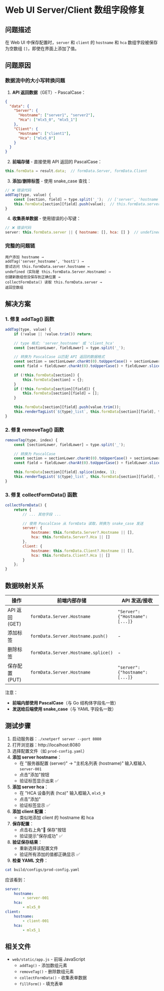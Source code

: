 # Web UI Server/Client 数组字段修复

## 问题描述

在 Web UI 中保存配置时，`server` 和 `client` 的 `hostname` 和 `hca` 数组字段被保存为空数组 `[]`，即使在界面上添加了值。

## 问题原因

### 数据流中的大小写转换问题

1. **API 返回数据**（GET）- PascalCase：
```json
{
  "data": {
    "Server": {
      "Hostname": ["server1", "server2"],
      "Hca": ["mlx5_0", "mlx5_1"]
    },
    "Client": {
      "Hostname": ["client1"],
      "Hca": ["mlx5_0"]
    }
  }
}
```

2. **前端存储** - 直接使用 API 返回的 PascalCase：
```javascript
this.formData = result.data;  // formData.Server, formData.Client
```

3. **添加/删除标签** - 使用 snake_case 查找：
```javascript
// ❌ 错误代码
addTag(type, value) {
    const [section, field] = type.split('_');  // ['server', 'hostname']
    this.formData[section][field].push(value);  // this.formData.server.hostname - undefined!
}
```

4. **收集表单数据** - 使用错误的小写键：
```javascript
// ❌ 错误代码
server: this.formData.server || { hostname: [], hca: [] }  // undefined
```

### 完整的问题链

```
用户添加 hostname → 
addTag('server_hostname', 'host1') → 
尝试访问 this.formData.server.hostname → 
undefined（实际是 this.formData.Server.Hostname）→ 
创建新数组但没保存到正确位置 → 
collectFormData() 读取 this.formData.server → 
返回空数组
```

## 解决方案

### 1. 修复 addTag() 函数

```javascript
addTag(type, value) {
    if (!value || !value.trim()) return;
    
    // type 格式: 'server_hostname' 或 'client_hca'
    const [sectionLower, fieldLower] = type.split('_');
    
    // 转换为 PascalCase 以匹配 API 返回的数据格式
    const section = sectionLower.charAt(0).toUpperCase() + sectionLower.slice(1); // 'Server'
    const field = fieldLower.charAt(0).toUpperCase() + fieldLower.slice(1); // 'Hostname'
    
    if (!this.formData[section]) {
        this.formData[section] = {};
    }
    if (!this.formData[section][field]) {
        this.formData[section][field] = [];
    }
    
    this.formData[section][field].push(value.trim());
    this.renderTagList(`${type}_list`, this.formData[section][field], type);
}
```

### 2. 修复 removeTag() 函数

```javascript
removeTag(type, index) {
    const [sectionLower, fieldLower] = type.split('_');
    
    // 转换为 PascalCase
    const section = sectionLower.charAt(0).toUpperCase() + sectionLower.slice(1);
    const field = fieldLower.charAt(0).toUpperCase() + fieldLower.slice(1);
    
    this.formData[section][field].splice(index, 1);
    this.renderTagList(`${type}_list`, this.formData[section][field], type);
}
```

### 3. 修复 collectFormData() 函数

```javascript
collectFormData() {
    return {
        // ... 其他字段 ...
        
        // 使用 PascalCase 从 formData 读取，转换为 snake_case 发送
        server: {
            hostname: this.formData.Server?.Hostname || [],
            hca: this.formData.Server?.Hca || []
        },
        client: {
            hostname: this.formData.Client?.Hostname || [],
            hca: this.formData.Client?.Hca || []
        }
    };
}
```

## 数据映射关系

| 操作 | 前端内部存储 | API 发送/接收 |
|------|-------------|--------------|
| API 返回 (GET) | `formData.Server.Hostname` | `"Server": {"Hostname": [...]}` |
| 添加标签 | `formData.Server.Hostname.push()` | - |
| 删除标签 | `formData.Server.Hostname.splice()` | - |
| 保存配置 (PUT) | `formData.Server.Hostname` | `"server": {"hostname": [...]}` |

注意：
- **前端内部使用 PascalCase**（与 Go 结构体字段名一致）
- **发送给后端使用 snake_case**（与 YAML 字段名一致）

## 测试步骤

1. 启动服务器：`./xnetperf server --port 8080`
2. 打开浏览器：http://localhost:8080
3. 选择配置文件（如 `prod-config.yaml`）
4. **添加 server hostname**：
   - 在 "服务器配置 (server)" → "主机名列表 (hostname)" 输入框输入 `server-001`
   - 点击"添加"按钮
   - 验证标签显示出来 ✅
5. **添加 server hca**：
   - 在 "HCA 设备列表 (hca)" 输入框输入 `mlx5_0`
   - 点击"添加"
   - 验证标签显示 ✅
6. **添加 client 配置**：
   - 类似地添加 client 的 hostname 和 hca
7. **保存配置**：
   - 点击右上角"💾 保存"按钮
   - 验证提示"保存成功" ✅
8. **验证保存结果**：
   - 重新选择该配置文件
   - 验证所有添加的值都正确显示 ✅
9. **检查 YAML 文件**：
```bash
cat build/configs/prod-config.yaml
```
应该看到：
```yaml
server:
    hostname:
        - server-001
    hca:
        - mlx5_0
client:
    hostname:
        - client-001
    hca:
        - mlx5_1
```

## 相关文件

- `web/static/app.js` - 前端 JavaScript
  - `addTag()` - 添加数组元素
  - `removeTag()` - 删除数组元素
  - `collectFormData()` - 收集表单数据
  - `fillForm()` - 填充表单

